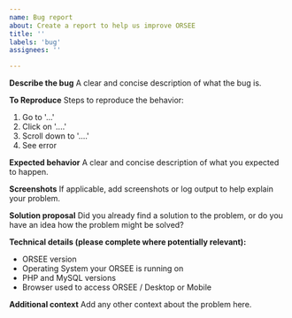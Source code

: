 ```yaml
---
name: Bug report
about: Create a report to help us improve ORSEE
title: ''
labels: 'bug'
assignees: ''

---
```


**Describe the bug**
A clear and concise description of what the bug is.

**To Reproduce**
Steps to reproduce the behavior:
1. Go to '...'
2. Click on '....'
3. Scroll down to '....'
4. See error

**Expected behavior**
A clear and concise description of what you expected to happen.

**Screenshots**
If applicable, add screenshots or log output to help explain your problem.

**Solution proposal**
Did you already find a solution to the problem, or do you have an idea how the problem might be solved?

**Technical details (please complete where potentially relevant):**
 - ORSEE version
 - Operating System your ORSEE is running on
 - PHP and MySQL versions
 - Browser used to access ORSEE / Desktop or Mobile

**Additional context**
Add any other context about the problem here.
